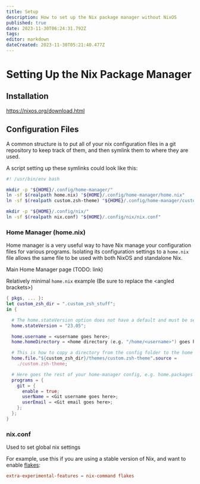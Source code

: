 ```yaml
---
title: Setup
description: How to set up the Nix package manager without NixOS
published: true
date: 2023-11-30T06:24:31.792Z
tags: 
editor: markdown
dateCreated: 2023-11-30T05:21:40.477Z
---
```


# Setting Up the Nix Package Manager

## Installation
https://nixos.org/download.html

## Configuration Files

A common structure is to put all of your nix configuration files in a git repository to keep track of them, and then symlink them to where they are used.

A script setting up these symlinks could look like this:
``` bash
#! /usr/bin/env bash

mkdir -p "${HOME}/.config/home-manager/"
ln -sf $(realpath home.nix) "${HOME}/.config/home-manager/home.nix"
ln -sf $(realpath custom.zsh-theme) "${HOME}/.config/home-manager/custom.zsh-theme"

mkdir -p "${HOME}/.config/nix/"
ln -sf $(realpath nix.conf) "${HOME}/.config/nix/nix.conf"


```

### Home Manager (home.nix)

Home manager is a very useful way to have Nix manage your configuration files for various programs.  Isolating its configuration settings to a `home.nix` file allows the same file to be used with both NixOS and standalone Nix.

Main Home Manager page (TODO: link)

Relatively minimal `home.nix` example (Be sure to replace the \<angled brackets\>)
``` nix
{ pkgs, ... }:
let custom_zsh_dir = ".custom_zsh_stuff";
in {

  # The home.stateVersion option does not have a default and must be set
  home.stateVersion = "23.05";

  home.username = <username goes here>;
  home.homeDirectory = <home directory (e.g. "/home/<username>") goes here>;

  # This is how to copy a directory from the config folder to the home folder
  home.file."${custom_zsh_dir}/themes/custom.zsh-theme".source =
    ./custom.zsh-theme;

  # Here goes the rest of your home-manager config, e.g. home.packages = [ pkgs.foo ];
  programs = {
    git = {
      enable = true;
      userName = <Git username goes here>;
      userEmail = <Git email goes here>;
    };
  };
}

```

### nix.conf

Used to set global nix settings

For example, use this if you are using a stable version of Nix, and want to enable [flakes](/nix/Flakes):

``` conf
extra-experimental-features = nix-command flakes
```

